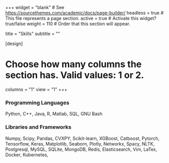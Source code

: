 +++
widget = "blank"  # See https://sourcethemes.com/academic/docs/page-builder/
headless = true  # This file represents a page section.
active = true  # Activate this widget? true/false
weight = 110  # Order that this section will appear.

title = "Skills"
subtitle = ""

[design]
  # Choose how many columns the section has. Valid values: 1 or 2.
  columns = "1"
  view = "1"
+++

### Programming Languages
Python, C++, Java, R, Matlab, SQL, GNU Bash

### Libraries and Frameworks
Numpy, Scipy, Pandas, CVXPY,
Scikit-learn, XGBoost, Catboost,
Pytorch, Tensorflow, Keras,
Matplotlib, Seaborn, Plotly,
Networkx, Spacy, NLTK,
Postgresql, MySQL, SQLite,
MongoDB, Redis, Elasticsearch,
Vim, LaTex, Docker, Kubernetes,